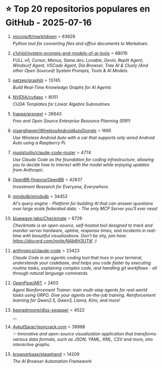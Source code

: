 # ⭐ Top 20 repositorios populares en GitHub - 2025-07-16

1. [microsoft/markitdown](https://github.com/microsoft/markitdown) ⭐ 63628  
   _Python tool for converting files and office documents to Markdown._

2. [x1xhlol/system-prompts-and-models-of-ai-tools](https://github.com/x1xhlol/system-prompts-and-models-of-ai-tools) ⭐ 68019  
   _FULL v0, Cursor, Manus, Same.dev, Lovable, Devin, Replit Agent, Windsurf Agent, VSCode Agent, Dia Browser, Trae AI & Cluely (And other Open Sourced) System Prompts, Tools & AI Models._

3. [getzep/graphiti](https://github.com/getzep/graphiti) ⭐ 13745  
   _Build Real-Time Knowledge Graphs for AI Agents_

4. [NVIDIA/cutlass](https://github.com/NVIDIA/cutlass) ⭐ 8051  
   _CUDA Templates for Linear Algebra Subroutines_

5. [frappe/erpnext](https://github.com/frappe/erpnext) ⭐ 26643  
   _Free and Open Source Enterprise Resource Planning (ERP)_

6. [nisargjhaveri/WirelessAndroidAutoDongle](https://github.com/nisargjhaveri/WirelessAndroidAutoDongle) ⭐ 1695  
   _Use Wireless Android Auto with a car that supports only wired Android Auto using a Raspberry Pi._

7. [musistudio/claude-code-router](https://github.com/musistudio/claude-code-router) ⭐ 4774  
   _Use Claude Code as the foundation for coding infrastructure, allowing you to decide how to interact with the model while enjoying updates from Anthropic._

8. [OpenBB-finance/OpenBB](https://github.com/OpenBB-finance/OpenBB) ⭐ 42837  
   _Investment Research for Everyone, Everywhere._

9. [mindsdb/mindsdb](https://github.com/mindsdb/mindsdb) ⭐ 34452  
   _AI's query engine - Platform for building AI that can answer questions over large scale federated data. - The only MCP Server you'll ever need_

10. [bluewave-labs/Checkmate](https://github.com/bluewave-labs/Checkmate) ⭐ 6729  
   _Checkmate is an open-source, self-hosted tool designed to track and monitor server hardware, uptime, response times, and incidents in real-time with beautiful visualizations. Don't be shy, join here: https://discord.com/invite/NAb6H3UTjK :)_

11. [anthropics/claude-code](https://github.com/anthropics/claude-code) ⭐ 23423  
   _Claude Code is an agentic coding tool that lives in your terminal, understands your codebase, and helps you code faster by executing routine tasks, explaining complex code, and handling git workflows - all through natural language commands._

12. [OpenPipe/ART](https://github.com/OpenPipe/ART) ⭐ 2403  
   _Agent Reinforcement Trainer: train multi-step agents for real-world tasks using GRPO. Give your agents on-the-job training. Reinforcement learning for Qwen2.5, Qwen3, Llama, Kimi, and more!_

13. [beeradmoore/dlss-swapper](https://github.com/beeradmoore/dlss-swapper) ⭐ 4522  
   __

14. [AykutSarac/jsoncrack.com](https://github.com/AykutSarac/jsoncrack.com) ⭐ 39988  
   _✨ Innovative and open-source visualization application that transforms various data formats, such as JSON, YAML, XML, CSV and more, into interactive graphs._

15. [browserbase/stagehand](https://github.com/browserbase/stagehand) ⭐ 14209  
   _The AI Browser Automation Framework_


<!-- Última actualización: 2025-07-16T08:05:55.480188 UTC -->